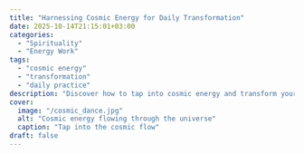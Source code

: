 ```yaml
---
title: "Harnessing Cosmic Energy for Daily Transformation"
date: 2025-10-14T21:15:01+03:00
categories:
  - "Spirituality"
  - "Energy Work"
tags:
  - "cosmic energy"
  - "transformation"
  - "daily practice"
description: "Discover how to tap into cosmic energy and transform your daily life through simple, powerful practices."
cover:
  image: "/cosmic_dance.jpg"
  alt: "Cosmic energy flowing through the universe"
  caption: "Tap into the cosmic flow"
draft: false
---
```


